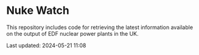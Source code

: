 # Nuke Watch

This repository includes code for retrieving the latest information available on the output of EDF nuclear power plants in the UK.

Last updated: 2024-05-21 11:08